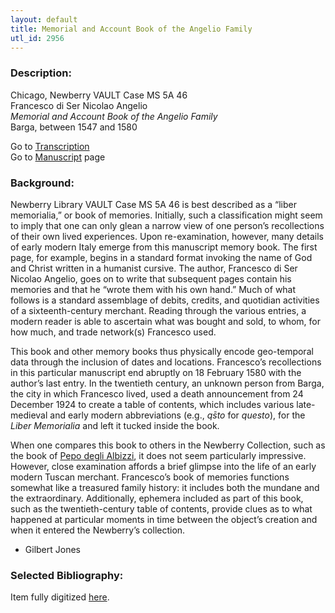 ```yaml
---
layout: default
title: Memorial and Account Book of the Angelio Family
utl_id: 2956
---
```


###  Description:

Chicago, Newberry VAULT Case MS 5A 46<br>
Francesco di Ser Nicolao Angelio<br>
_Memorial and Account Book of the Angelio Family_<br>
Barga, between 1547 and 1580

Go to [Transcription](https://centerfordigitalhumanities.github.io/Newberry-Italian-paleography/transcription/031)<br>
Go to [Manuscript](https://centerfordigitalhumanities.github.io/Newberry-Italian-paleography/www/record.html?id=031) page 

###  Background:

Newberry Library VAULT Case MS 5A 46 is best described as a “liber memorialia,” or book of memories. Initially, such a classification might seem to imply that one can only glean a narrow view of one person’s recollections of their own lived experiences. Upon re-examination, however, many details of early modern Italy emerge from this manuscript memory book. The first page, for example, begins in a standard format invoking the name of God and Christ written in a humanist cursive. The author, Francesco di Ser Nicolao Angelio, goes on to write that subsequent pages contain his memories and that he “wrote them with his own hand.” Much of what follows is a standard assemblage of debits, credits, and quotidian activities of a sixteenth-century merchant. Reading through the various entries, a modern reader is able to ascertain what was bought and sold, to whom, for how much, and trade network(s) Francesco used.

This book and other memory books thus physically encode geo-temporal data through the inclusion of dates and locations. Francesco’s recollections in this particular manuscript end abruptly on 18 February 1580 with the author’s last entry. In the twentieth century, an unknown person from Barga, the city in which Francesco lived, used a death announcement from 24 December 1924 to create a table of contents, which includes various late-medieval and early modern abbreviations (e.g., <i>qs<span style="line-height:107%">̄to</span></i> for <i>questo</i>), for the <i>Liber Memorialia</i> and left it tucked inside the book.

When one compares this book to others in the Newberry Collection, such as the book of [Pepo degli Albizzi](https://centerfordigitalhumanities.github.io/Newberry-Italian-paleography/www/record.html?id=001), it does not seem particularly impressive. However, close examination affords a brief glimpse into the life of an early modern Tuscan merchant. Francesco’s book of memories functions somewhat like a treasured family history: it includes both the mundane and the extraordinary. Additionally, ephemera included as part of this book, such as the twentieth-century table of contents, provide clues as to what happened at particular moments in time between the object’s creation and when it entered the Newberry’s collection.
-  Gilbert Jones

###  Selected Bibliography:

Item fully digitized [here](http://collections.carli.illinois.edu/cdm/ref/collection/nby_dig/id/22172).


